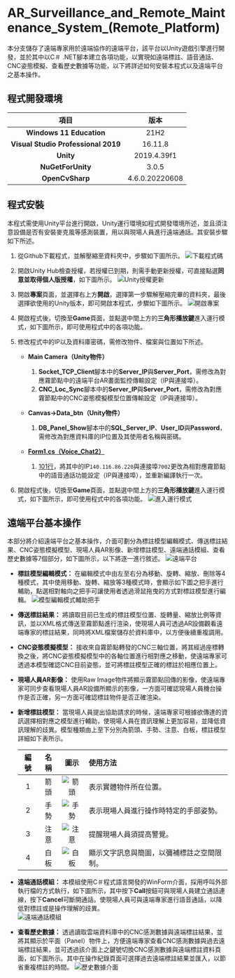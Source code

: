 # AR_Surveillance_and_Remote_Maintenance_System_(Remote_Platform)
本分支儲存了遠端專家用於遠端協作的遠端平台，該平台以Unity遊戲引擎進行開發，並於其中以C＃ .NET腳本建立各項功能，以實現如遠端標註、語音通話、CNC姿態模擬、查看歷史數據等功能，以下將詳述如何安裝本程式以及遠端平台之基本操作。

## 程式開發環境
|**項目**|**版本**|
|:---:|:---:|
|**Windows 11 Education**|21H2|
|**Visual Studio Professional 2019**|16.11.8|
|**Unity**|2019.4.39f1|
|**NuGetForUnity**|3.0.5|
|**OpenCvSharp**|4.6.0.20220608|

## 程式安裝
本程式需使用Unity平台進行開啟，Unity運行環境如程式開發環境所述，並且須注意設備是否有安裝麥克風等感測裝置，用以與現場人員進行遠端通話。其安裝步驟如下所述。

1. 從Github下載程式，並解壓縮至資料夾中，步驟如下圖所示。
![下載程式碼](https://user-images.githubusercontent.com/77768660/189569302-89d52e82-2675-41cd-a2fb-e58ba5ece845.png)

2. 開啟Unity Hub檢查授權，若授權已到期，則需手動更新授權，可直接點選**同意並取得個人版授權**，如下圖所示。
![Unity授權更新](https://user-images.githubusercontent.com/77768660/189570891-73c1c76b-d103-4b7a-b61e-159cbcaa76ea.png)

3. 開啟**專案**頁面，並選擇右上方**開啟**，選擇第一步驟解壓縮完畢的資料夾，最後選擇欲使用的Unity版本，即可開啟本程式，步驟如下圖所示。
![開啟專案](https://user-images.githubusercontent.com/77768660/189570068-c0cfc4c1-1b7f-4498-bf15-0243f06ccd16.png)

4. 開啟程式後，切換至**Game**頁面，並點選中間上方的**三角形播放鍵**進入運行模式，如下圖所示，即可使用程式中的各項功能。
5. 修改程式中的IP以及資料庫密碼，需修改物件、檔案與位置如下所述。
    * **Main Camera（Unity物件）**
        1. **Socket_TCP_Client**腳本中的**Server_IP**與**Server_Port**，需修改為對應霧節點中的遠端平台AR畫面監控傳輸設定（IP與連接埠）。
        2. **CNC_Loc_Sync**腳本中的**Server_IP**與**Server_Port**，需修改為對應霧節點中的CNC姿態模擬模型位置傳輸設定（IP與連接埠）。
        
    * **Canvas→Data_btn（Unity物件）**
        1. **DB_Panel_Show**腳本中的**SQL_Server_IP**、**User_ID**與**Password**，需修改為對應資料庫的IP位置及其使用者名稱與密碼。
        
    * [**Form1.cs（Voice_Chat2）**](https://github.com/vf19961226/AR_Surveillance_and_Remote_Maintenance_System/blob/Remote_Platform/Voice_Chat2/Voice_Chat2/Form1.cs)
        1. [101行](https://github.com/vf19961226/AR_Surveillance_and_Remote_Maintenance_System/blob/Remote_Platform/Voice_Chat2/Voice_Chat2/Form1.cs#L101)，將其中的IP`140.116.86.220`與連接埠`7002`更改為相對應霧節點中的語音通話功能設定（IP與連接埠），並重新編譯執行一次。

6. 開啟程式後，切換至**Game**頁面，並點選中間上方的**三角形播放鍵**進入運行模式，如下圖所示，即可使用程式中的各項功能。
![進入運行模式](https://user-images.githubusercontent.com/77768660/189570393-c40906a3-3c83-4b7c-bc0c-cadb54b2cbe9.png)

## 遠端平台基本操作
本部分將介紹遠端平台之基本操作，介面可劃分為標註模型編輯模式、傳送標註結果、CNC姿態模擬模型、現場人員AR影像、新增標註模型、遠端通話模組、查看歷史數據等7個部分，如下圖所示，以下將逐一進行敘述。
![遠端平台](https://user-images.githubusercontent.com/77768660/189480329-20eec532-a492-472d-957a-ca66b33aa2a4.png)

* **標註模型編輯模式：** 在編輯模式中由左至右分為移動、旋轉、縮放、刪除等4種模式，其中使用移動、旋轉、縮放等3種模式時，會顯示如下圖之把手進行輔助，點選相對軸向之把手可讓使用者透過滑鼠拖曳的方式對標註模型進行編輯。
![模型編輯模式輔助把手](https://user-images.githubusercontent.com/77768660/189488704-d0bc4a1a-9258-4f2a-aabe-0a579d7a7984.png)

* **傳送標註結果：** 將讀取目前已生成的標註模型位置、旋轉量、縮放比例等資訊，並以XML格式傳送至霧節點進行渲染，使現場人員可透過AR設備觀看遠端專家的標註結果，同時將XML檔案儲存於資料庫中，以方便後續重複調用。

* **CNC姿態模擬模型：** 接收來自霧節點轉發的CNC三軸位置，將其經過座標轉換之後，將CNC姿態模擬模型中的各軸位置進行相對應之移動，使遠端專家可透過本模型確認CNC目前姿態，並可將標註模型正確的標註於相應位置上。

* **現場人員AR影像：** 使用Raw Image物件將顯示霧節點回傳的影像，使遠端專家可同步查看現場人員AR設備所顯示的影像，一方面可確認現場人員機台操作是否正確，另一方面可確認標註物件是否正確渲染。

* **新增標註模型：** 當現場人員提出協助請求的時候，遠端專家可根據欲傳達的資訊選擇相對應之模型進行輔助，使現場人員在資訊理解上更加容易，並降低資訊理解的歧異。模型種類由上至下分別為箭頭、手勢、注意、白板，標註模型詳細如下表所示。

  |**編號**|**名稱**|**圖示**|**使用方法**
  |:---:|:---:|:---:|:---
  |1|箭頭|![箭頭](https://user-images.githubusercontent.com/77768660/189489141-797a1940-354d-48f0-a73e-4d35e978da5e.png)|表示實體物件所在位置。
  |2|手勢|![手勢](https://user-images.githubusercontent.com/77768660/189489177-ecb13514-9681-4752-97e5-0b16fb1e04ea.png)|表示現場人員進行操作時特定的手部姿勢。
  |3|注意|![注意](https://user-images.githubusercontent.com/77768660/189489199-b0da8d8d-f887-4674-865d-d295b2964c08.png)|提醒現場人員須提高警覺。
  |4|白板|![白板](https://user-images.githubusercontent.com/77768660/189489224-d1da2703-cc76-4e04-8558-faa36cc4de36.png)|顯示文字訊息與簡圖，以彌補標註之空間限制。

* **遠端通話模組：** 本模組使用C＃程式語言開發的WinForm介面，採用呼叫外部執行檔的方式執行，如下圖所示，其中按下**Call**按鈕可與現場人員建立通話連線，按下**Cancel**可斷開通話。使現場人員可與遠端專家進行語音通話，以降低對標註或是操作理解的歧異。    
![遠端通話模組](https://user-images.githubusercontent.com/77768660/189489310-009e4c98-af72-446e-b172-2b5206d16b59.png)

* **查看歷史數據：** 透過讀取雲端資料庫中的CNC感測數據與遠端標註結果，並將其顯示於平面（Panel）物件上，方便遠端專家查看CNC感測數據與過去遠端標註結果，並可透過該介面上之鍵號切換CNC感測數據與遠端標註資料頁面，如下圖所示。其中在操作紀錄頁面可選擇過去遠端標註結果並匯入，以節省重複標註的時間。
![歷史數據介面](https://user-images.githubusercontent.com/77768660/189489508-c089923e-ac7b-41c2-b300-cb7368fbcb82.png)
